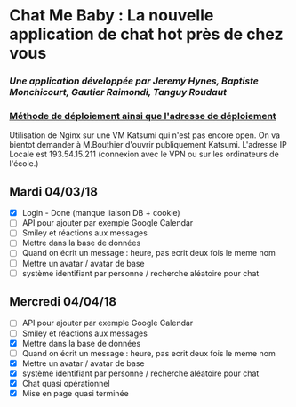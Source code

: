 # Chat Me Baby : La nouvelle application de chat hot près de chez vous
### <em>Une application développée par Jeremy Hynes, Baptiste Monchicourt, Gautier Raimondi, Tanguy Roudaut</em>

### <u>Méthode de déploiement ainsi que l'adresse de déploiement</u>
Utilisation de Nginx sur une VM Katsumi qui n'est pas encore open. On va bientot demander à M.Bouthier d'ouvrir publiquement Katsumi.
L'adresse IP Locale est 193.54.15.211 (connexion avec le VPN ou sur les ordinateurs de l'école.) 

## Mardi 04/03/18
- [X] Login - Done (manque liaison DB + cookie)
- [ ] API pour ajouter par exemple Google Calendar
- [ ] Smiley et réactions aux messages
- [ ] Mettre dans la base de données
- [ ] Quand on écrit un message : heure, pas ecrit deux fois le meme nom
- [ ] Mettre un avatar / avatar de base
- [ ] système identifiant par personne / recherche aléatoire pour chat

## Mercredi 04/04/18
- [ ] API pour ajouter par exemple Google Calendar
- [ ] Smiley et réactions aux messages
- [X] Mettre dans la base de données
- [ ] Quand on écrit un message : heure, pas ecrit deux fois le meme nom
- [X] Mettre un avatar / avatar de base
- [X] système identifiant par personne / recherche aléatoire pour chat
- [X] Chat quasi opérationnel
- [X] Mise en page quasi terminée
